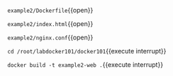 `example2/Dockerfile`{{open}}

`example2/index.html`{{open}}

`example2/nginx.conf`{{open}}

`cd /root/labdocker101/docker101`{{execute interrupt}}

`docker build -t example2-web .`{{execute interrupt}}

